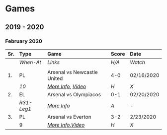 # Games

## 2019 - 2020

### February 2020

| **Sr.** | **Type** | **Game** | **Score** | **Date** |
| :--- | :--- | :--- | :--- | :--- |
|  | _When-At_ | _Links_ | _H/A_ | _Watch_ |
|  |  |  |  |  |
| 1. | PL | Arsenal vs Newcastle United | 4-0 | 02/16/2020 |
|  | _10_ | [_More Info_](https://www.arsenal.com/fixture/arsenal/2020-feb-16/newcastle-united), [_Video_](https://www.youtube.com/watch?v=mblISuCSes0&feature=onebox) | _H_ | _X_ |
| 2. | EL | Arsenal vs Olympiacos | 0-1 | 02/20/2020 |
|  | _R31-Leg1_ | [_More Info_](https://www.arsenal.com/fixture/arsenal/2020-feb-20/olympiacos#!match-news) | _A_ | _-_ |
| 3. | PL | Arsenal vs Everton | 3-2 | 2/23/2020 |
|  | 9 | [_More Info_](https://www.arsenal.com/fixture/arsenal/2020-feb-23/everton#!match-news),[_Video_](https://www.youtube.com/watch?v=4Rpy4AYLXWQ&feature=onebox) | _H_ | _X_ |


